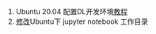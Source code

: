 1. Ubuntu 20.04 配置DL开发环境[教程](https://gist.github.com/amir-saniyan/b3d8e06145a8569c0d0e030af6d60bea)
2. [修改](https://blog.csdn.net/qq_33656324/article/details/94552156)Ubuntu下 jupyter notebook 工作目录